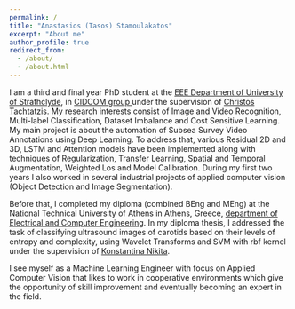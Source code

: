 ```yaml
---
permalink: /
title: "Anastasios (Tasos) Stamoulakatos"
excerpt: "About me"
author_profile: true
redirect_from: 
  - /about/
  - /about.html
---
```


I am a third and final year PhD student at the [EEE Department of University of Strathclyde](https://www.strath.ac.uk/engineering/electronicelectricalengineering/), in [CIDCOM group ](https://www.strath.ac.uk/research/subjects/electronicelectricalengineering/instituteforsensorssignalscommunications/centreforintelligentdynamiccommunications/) under the supervision of [Christos Tachtatzis](https://www.strath.ac.uk/staff/tachtatzischristosdr/). My research interests consist of Image and Video Recognition, Multi-label Classification, Dataset Imbalance and Cost Sensitive Learning. My main project is about the automation of Subsea Survey Video Annotations using Deep Learning. To address that, various Residual 2D and 3D, LSTM and Attention models have been implemented along with techniques of Regularization, Transfer Learning, Spatial and Temporal Augmentation, Weighted Los and Model Calibration. During my first two years I also worked in several industrial projects of applied computer vision (Object Detection and Image Segmentation).

Before that, I completed my diploma (combined BEng and MEng) at the National Technical University of Athens in Athens, Greece, [department of Electrical and Computer Engineering](https://www.ece.ntua.gr/en). In my diploma thesis, I addressed the task of classifying ultrasound images of carotids based on their levels of entropy and complexity, using Wavelet Transforms and SVM with rbf kernel under the supervision of [Konstantina Nikita](https://www.ece.ntua.gr/en/staff/57).

I see myself as a Machine Learning Engineer with focus on Applied Computer Vision that likes to work in cooperative environments which give the opportunity of skill improvement and eventually becoming an expert in the field.


